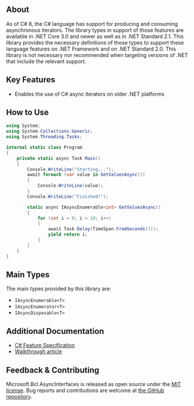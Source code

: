 ## About

As of C# 8, the C# language has support for producing and consuming asynchronous iterators. The library types in support of those features are available in .NET Core 3.0 and newer as well as in .NET Standard 2.1. This library provides the necessary definitions of those types to support these language features on .NET Framework and on .NET Standard 2.0. This library is not necessary nor recommended when targeting versions of .NET that include the relevant support.

## Key Features

<!-- The key features of this package -->

* Enables the use of C# async iterators on older .NET platforms

## How to Use

<!-- A compelling example on how to use this package with code, as well as any specific guidelines for when to use the package -->

```C#
using System;
using System.Collections.Generic;
using System.Threading.Tasks;

internal static class Program
{
    private static async Task Main()
    {
        Console.WriteLine("Starting...");
        await foreach (var value in GetValuesAsync())
        {
            Console.WriteLine(value);
        }
        Console.WriteLine("Finished!");

        static async IAsyncEnumerable<int> GetValuesAsync()
        {
            for (int i = 0; i < 10; i++)
            {
                await Task.Delay(TimeSpan.FromSeconds(1));
                yield return i;
            }
        }
    }
}
```

## Main Types

<!-- The main types provided in this library -->

The main types provided by this library are:

* `IAsyncEnumerable<T>`
* `IAsyncEnumerator<T>`
* `IAsyncDisposable<T>`

## Additional Documentation

<!-- Links to further documentation. Remove conceptual documentation if not available for the library. -->

* [C# Feature Specification](https://learn.microsoft.com/dotnet/csharp/language-reference/proposals/csharp-8.0/async-streams)
* [Walkthrough article](https://learn.microsoft.com/archive/msdn-magazine/2019/november/csharp-iterating-with-async-enumerables-in-csharp-8)

## Feedback & Contributing

<!-- How to provide feedback on this package and contribute to it -->

Microsoft.Bcl.AsyncInterfaces is released as open source under the [MIT license](https://licenses.nuget.org/MIT). Bug reports and contributions are welcome at [the GitHub repository](https://github.com/dotnet/runtime).
